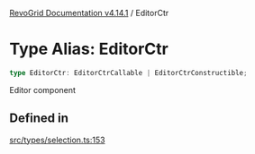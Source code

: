 [RevoGrid Documentation v4.14.1](README.md) / EditorCtr

# Type Alias: EditorCtr

```ts
type EditorCtr: EditorCtrCallable | EditorCtrConstructible;
```

Editor component

## Defined in

[src/types/selection.ts:153](https://github.com/revolist/revogrid/blob/925db466c3d20933669e374666cd0ddbe00cac19/src/types/selection.ts#L153)
